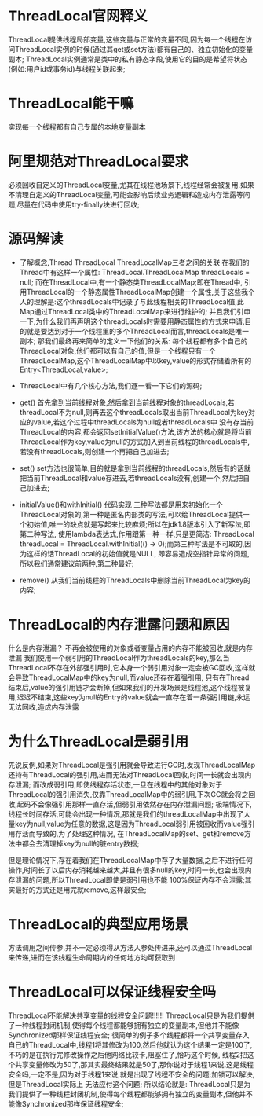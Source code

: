 # ThreadLocal官网释义
  ThreadLocal提供线程局部变量,这些变量与正常的变量不同,因为每一个线程在访问ThreadLocal实例的时候(通过其get或set方法)都有自己的、独立初始化的变量副本;
  ThreadLocal实例通常是类中的私有静态字段,使用它的目的是希望将状态(例如:用户id或事务id)与线程关联起来;
  
# ThreadLocal能干嘛
  实现每一个线程都有自己专属的本地变量副本
  
# 阿里规范对ThreadLocal要求
  必须回收自定义的ThreadLocal变量,尤其在线程池场景下,线程经常会被复用,如果不清理自定义的ThreadLocal变量,可能会影响后续业务逻辑和造成内存泄露等问题,尽量在代码中使用try-finally块进行回收;
  
# 源码解读 
  - 了解概念,Thread ThreadLocal ThreadLocalMap三者之间的关联
    在我们的Thread中有这样一个属性: ThreadLocal.ThreadLocalMap threadLocals = null; 而在ThreadLocal中,有一个静态类ThreadLocalMap;即在Thread中,
  引用ThreadLocal的一个静态属性ThreadLocalMap创建一个属性,关于这些我个人的理解是:这个threadLocals中记录了与此线程相关的ThreadLocal值,此Map通过ThreadLocal类中的ThreadLocalMap来进行维护的;
    并且我们引申一下,为什么我们再声明这个threadLocals时需要用静态属性的方式来申请,目的就是要达到对于一个线程里的多个ThreadLocal而言,threadLocals是唯一副本;
    那我们最终再来简单的定义一下他们的关系: 每个线程都有多个自己的ThreadLocal对象,他们都可以有自己的值,但是一个线程只有一个ThreadLocalMap,这个ThreadLocalMap中以key,value的形式存储着所有的Entry<ThreadLocal,value>;

  - ThreadLocal中有几个核心方法,我们逐一看一下它们的源码;
  - get()
    首先拿到当前线程对象,然后拿到当前线程对象的threadLocals,若threadLocal不为null,则再去这个threadLocals取出当前ThreadLocal为key对应的value,若这个过程中threadLocals为null或者threadLocals中
  没有存当前ThreadLocal的内容,都会返回setInitialValue()方法,该方法的核心就是将当前ThreadLocal作为key,value为null的方式加入到当前线程的threadLocals中,若没有threadLocals,则创建一个再把自己加进去;

  - set()
    set方法也很简单,目的就是拿到当前线程的threadLocals,然后有的话就把当前ThreadLocal和value存进去,若threadLocals没有,创建一个,然后把自己加进去;

  - initialValue()和withInitial()
    [代码实现](/src/main/java/thread_local/initMethod.java)
    三种写法都是用来初始化一个ThreadLocal对象的,第一种是匿名内部类的写法,可以给ThreadLocal提供一个初始值,唯一的缺点就是写起来比较麻烦;所以在jdk1.8版本引入了新写法,即第二种写法,
  使用lambda表达式,作用跟第一种一样,只是更简洁: ThreadLocal threadLocal = ThreadLocal.withInitial(() -> 0);而第三种写法是不可取的,因为这样的话ThreadLocal的初始值就是NULL,
  即容易造成空指针异常的问题,所以我们通常建议前两种,第二种最好;

  - remove() 
    从我们当前线程的ThreadLocals中删除当前ThreadLocal为key的内容;

# ThreadLocal的内存泄露问题和原因
  什么是内存泄漏？  不再会被使用的对象或者变量占用的内存不能被回收,就是内存泄漏
  我们使用一个弱引用的ThreadLocal作为threadLocals的key,那么当ThreadLocal不存在外部强引用时,它本身一个弱引用对象一定会被GC回收,这样就会导致ThreadLocalMap中的key为null,而value还存在着强引用,
只有在Thread结束后,value的强引用链才会断掉,但如果我们的开发场景是线程池,这个线程被复用,迟迟不结束,这些key为null的Entry的value就会一直存在着一条强引用链,永远无法回收,造成内存泄露

# 为什么ThreadLocal是弱引用
  先说反例,如果对ThreadLocal是强引用就会导致进行GC时,发现ThreadLocalMap还持有ThreadLocal的强引用,进而无法对ThreadLocal回收,时间一长就会出现内存泄漏;
  而改成弱引用,即使线程存活状态,一旦在线程中的其他对象对于ThreadLocal的强引用消失,仅靠ThreadLocalMap中的弱引用,下次GC就会将之回收,起码不会像强引用那样一直存活,但弱引用依然存在内存泄漏问题;
  极端情况下,线程长时间存活,可能会出现一种情况,那就是我们的threadLocalMap中出现了大量key为null,value为任意的数据,这是因为ThreadLocal弱引用被回收而value强引用存活而导致的,为了处理这种情况,
在ThreadLocalMap的set、get和remove方法中都会去清理掉key为null的脏entry数据;

  但是理论情况下,存在着我们在ThreadLocalMap中存了大量数据,之后不进行任何操作,时间长了以后内存消耗越来越大,并且有很多null的key,时间一长,也会出现内存泄漏的问题,所以ThreadLocal即使是弱引用也不能
100%保证内存不会泄露;其实最好的方式还是用完就remove,这样最安全;
  
# ThreadLocal的典型应用场景
  方法调用之间传参,并不一定必须得从方法入参处传进来,还可以通过ThreadLocal来传递,进而在该线程生命周期内的任何地方均可获取到

# ThreadLocal可以保证线程安全吗
  ThreadLocal不能解决共享变量的线程安全问题!!!!!!
  ThreadLocal只是为我们提供了一种线程封闭机制,使得每个线程都能够拥有独立的变量副本,但他并不能像Synchronized那样保证线程安全;
  很简单的例子多个线程都将一个共享变量存入自己的ThreadLocal中,线程1将其修改为100,然后他就认为这个结果一定是100了,不巧的是在执行完修改操作之后他网络比较卡,阻塞住了,恰巧这个时候,
线程2把这个共享变量修改为50了,那其实最终结果就是50了,那你说对于线程1来说,这是线程安全吗,一定不是,因为对于线程1来说,就是出现了线程不安全的问题;加锁可以解决,但是ThreadLocal实际上
无法应付这个问题;
  所以结论就是: ThreadLocal只是为我们提供了一种线程封闭机制,使得每个线程都能够拥有独立的变量副本,但他并不能像Synchronized那样保证线程安全;






















